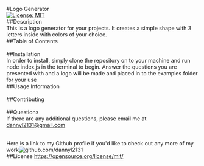 #Logo Generator
  <br /> [![License: MIT](https://img.shields.io/badge/License-MIT-yellow.svg)](https://opensource.org/licenses/MIT)
  <br /> ##Description
  <br /> This is a logo generator for your projects. It creates a simple shape with 3 letters inside with colors of your choice. 
  <br /> ##Table of Contents
  <br /> 
  <br /> ##Installation
  <br /> In order to install, simply clone the repository on to your machine and run node index.js in the terminal to begin. Answer the questions you are presented with and a logo will be made and placed in to the examples folder for your use
  <br /> ##Usage Information
  <br /> 
  <br /> ##Contributing
  <br /> 
  <br /> ##Questions
  <br /> If there are any additional questions, please email me at dannyl2131@gmail.com

  <br /> Here is a link to my Github profile if you'd like to check out any more of my work![github.com/dannyl2131](github.com/dannyl2131)
  <br /> 
    ##License
    https://opensource.org/license/mit/      